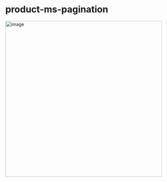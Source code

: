 # product-ms-pagination
<img width="487" alt="image" src="https://github.com/user-attachments/assets/b913fc0a-29a3-432f-bf99-c84540b84038" />
